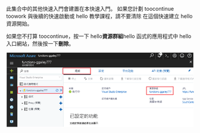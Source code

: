 此集合中的其他快速入門會建置在本快速入門。 如果您計劃 toocontinue toowork 與後續的快速啟動或 hello 教學課程，請不要清除 在這個快速建立 hello 資源開始。 

如果您不打算 toocontinue，按一下 hello**資源群組**hello 函式的應用程式中 hello 入口網站，然後按一下**刪除**。 

![選取 hello 資源群組 toodelete 從 hello 函式應用程式。](./media/functions-quickstart-cleanup/functions-app-delete-resource-group.png)
